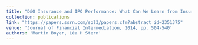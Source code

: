 ```yaml
---
title: "D&O Insurance and IPO Performance: What Can We Learn from Insurers?"
collection: publications
link: "https://papers.ssrn.com/sol3/papers.cfm?abstract_id=2351375"
venue: 'Journal of Financial Intermediation, 2014, pp. 504-540'
authors: 'Martin Boyer, Léa H Stern'
---
```

